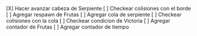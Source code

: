 [X] Hacer avanzar cabeza de Serpiente
[ ] Checkear colisiones con el borde
[ ] Agregar respawn de Frutas
[ ] Agregar cola de serpiente
[ ] Checkear colisiones con la cola
[ ] Checkear condicion de Victoria
[ ] Agregar contador de Frutas
[ ] Agregar contador de tiempo